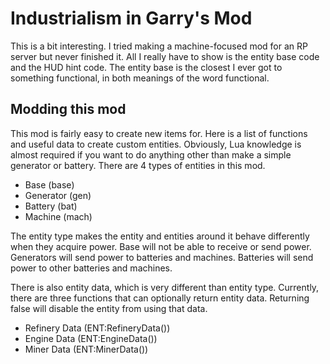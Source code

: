 # Industrialism in Garry's Mod
This is a bit interesting. I tried making a machine-focused mod for an RP server but never finished it. All I really have to show is the entity base code and the HUD hint code. The entity base is the closest I ever got to something functional, in both meanings of the word functional.

## Modding this mod
This mod is fairly easy to create new items for. Here is a list of functions and useful data to create custom entities. Obviously, Lua knowledge is almost required if you want to do anything other than make a simple generator or battery.
There are 4 types of entities in this mod.
- Base (base)
- Generator (gen)
- Battery (bat)
- Machine (mach)

The entity type makes the entity and entities around it behave differently when they acquire power. Base will not be able to receive or send power. Generators will send power to batteries and machines. Batteries will send power to other batteries and machines.

There is also entity data, which is very different than entity type. Currently, there are three functions that can optionally return entity data. Returning false will disable the entity from using that data.
- Refinery Data (ENT:RefineryData())
- Engine Data (ENT:EngineData())
- Miner Data (ENT:MinerData())
